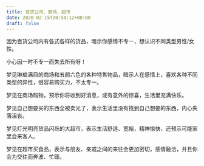 ```yaml
---
title: 百货公司、商场、超市
date: 2020-02-15T20:54:12+08:00
draft: false
---
```


因为百货公司内有各式各样的货品，暗示你感情不专一，想认识不同类型男性/女性。

小心因一时不专一而失去所有呀！

梦见琳琅满目的商场和五颜六色的各种特售物品，暗示人在感情上，喜欢各种不同类型的异性，很容易购买力，不太专一。

梦见在商场购物，预示你将收到好消息，或有意外的惊喜，生活里充满快乐。

梦见自己想要买的东西全被卖光了，表示生活里没有找到自己想要的东西，内心失落沮丧。

梦见灯光明亮货品闪烁的大超市，表示生活舒适、宽裕，精神愉快，还预示可能家里会来客人。

梦见在超市买食品，表示与朋友、亲戚之间的来往会更加密切，感情融洽，并且你会为交往而奔波、忙碌。
